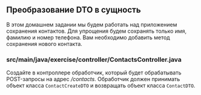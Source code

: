## Преобразование DTO в сущность

В этом домашнем задании мы будем работать над приложением сохранения контактов. Для упрощения будем сохранять только имя, фамилию и номер телефона. 
Вам необходимо добавить метод сохранения нового контакта.

### src/main/java/exercise/controller/ContactsController.java

Создайте в контроллере обработчик, который будет обрабатывать POST-запросы на адрес */contacts*. 
Обработчик должен принимать объект класса `ContactCreateDTO` и возвращать объект класса `ContactDTO`.
